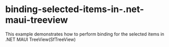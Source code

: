 # binding-selected-items-in-.net-maui-treeview
This example demonstrates how to perform binding for the selected items in .NET MAUI TreeView(SfTreeView)
